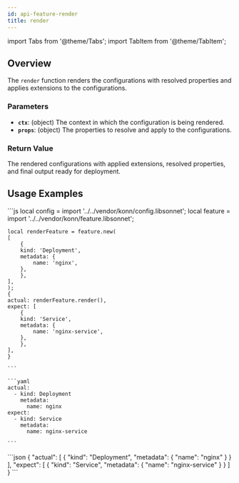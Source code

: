 ```yaml
---
id: api-feature-render
title: render
---
```


import Tabs from '@theme/Tabs';
import TabItem from '@theme/TabItem';

## Overview
The `render` function renders the configurations with resolved properties and applies extensions to the configurations.
### Parameters
- **`ctx`**: (object) The context in which the configuration is being rendered.
- **`props`**: (object) The properties to resolve and apply to the configurations.

### Return Value
The rendered configurations with applied extensions, resolved properties, and final output ready for deployment.

## Usage Examples

<Tabs>
    <TabItem value="jsonnet" label="Jsonnet" default>
    ```js
    local config = import '../../vendor/konn/config.libsonnet';
    local feature = import '../../vendor/konn/feature.libsonnet';


    local renderFeature = feature.new(
    [
        {
        kind: 'Deployment',
        metadata: {
            name: 'nginx',
        },
        },
    ],
    );
    {
    actual: renderFeature.render(),
    expect: [
        {
        kind: 'Service',
        metadata: {
            name: 'nginx-service',
        },
        },
    ],
    }

    ```
  </TabItem>
  <TabItem value="yaml" label="YAML Output">

    ```yaml
    actual:
      - kind: Deployment
        metadata:
          name: nginx
    expect:
      - kind: Service
        metadata:
          name: nginx-service

    ```
  </TabItem>
  <TabItem value="json" label="JSON">
    ```json
    {
    "actual": [
        {
            "kind": "Deployment",
            "metadata": {
                "name": "nginx"
            }
        }
    ],
    "expect": [
        {
            "kind": "Service",
            "metadata": {
                "name": "nginx-service"
            }
        }
    ]
    }
    ```  
    </TabItem>
</Tabs>